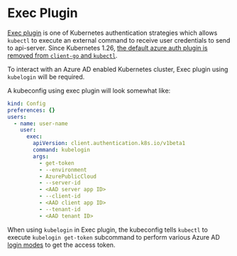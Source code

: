 # Exec Plugin

[Exec plugin](https://kubernetes.io/docs/reference/access-authn-authz/authentication/#client-go-credential-plugins) 
is one of Kubernetes authentication strategies which allows `kubectl` to execute an external command to receive user credentials to send to api-server.
Since Kubernetes 1.26, [the default azure auth plugin is removed from `client-go` and `kubectl`](https://github.com/kubernetes/kubernetes/blob/ad18954259eae3db51bac2274ed4ca7304b923c4/CHANGELOG/CHANGELOG-1.26.md).

To interact with an Azure AD enabled Kubernetes cluster, Exec plugin using `kubelogin` will be required.

A kubeconfig using exec plugin will look somewhat like:

```yaml
kind: Config
preferences: {}
users:
  - name: user-name
    user:
      exec:
        apiVersion: client.authentication.k8s.io/v1beta1
        command: kubelogin
        args:
          - get-token
          - --environment
          - AzurePublicCloud
          - --server-id
          - <AAD server app ID>
          - --client-id
          - <AAD client app ID>
          - --tenant-id
          - <AAD tenant ID>
```

When using `kubelogin` in Exec plugin, the kubeconfig tells `kubectl` to execute `kubelogin get-token` subcommand to perform various Azure AD [login modes](./login-modes.md) to get the access token.
